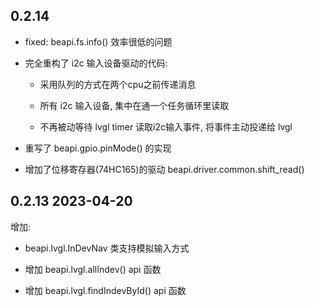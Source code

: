 ## 0.2.14

* fixed: beapi.fs.info() 效率很低的问题

* 完全重构了 i2c 输入设备驱动的代码: 

    * 采用队列的方式在两个cpu之前传递消息

    * 所有 i2c 输入设备, 集中在通一个任务循环里读取

    * 不再被动等待 lvgl timer 读取i2c输入事件, 将事件主动投递给 lvgl

* 重写了 beapi.gpio.pinMode() 的实现

* 增加了位移寄存器(74HC165)的驱动 beapi.driver.common.shift_read()


## 0.2.13 2023-04-20

增加:

* beapi.lvgl.InDevNav 类支持模拟输入方式

* 增加 beapi.lvgl.allIndev() api 函数

* 增加 beapi.lvgl.findIndevById() api 函数
